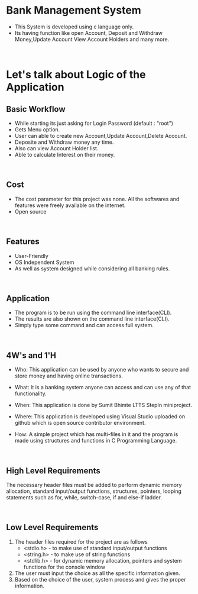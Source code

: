# Bank Management System

- This System is developed using c language only.
- Its having function like open Account, Deposit and Withdraw Money,Update Account View Account Holders and many more.

<br>

# Let's talk about Logic of the Application

## Basic Workflow

- While starting its just asking for Login Password (default : "root")
- Gets Menu option.
- User can able to create new Account,Update Account,Delete Account.
- Deposite and Withdraw money any time.
- Also can view Account Holder list.
- Able to calculate Interest on their money.

<br>

## Cost

- The cost parameter for this project was none. All the softwares and features were freely available on the internet.
- Open source

<br>

## Features

- User-Friendly
- OS Independent System
- As well as system designed while considering all banking rules.

<br>

## Application

- The program is to be run using the command line interface(CLI).
- The results are also shown on the command line interface(CLI).
- Simply type some command and can access full system.

<br>

## 4W's and 1'H

- Who:
  This application can be used by anyone who wants to secure and store money and having online transactions.

- What:
  It is a banking system anyone can access and can use any of that functionality.

- When:
  This application is done by Sumit Bhimte LTTS StepIn miniproject.

- Where:
  This application is developed using Visual Studio uploaded on github which is open source contributor environment.

- How:
  A simple project which has multi-files in it and the program is made using structures and functions in C Programming Language.

<br>

## High Level Requirements

The necessary header files must be added to perform dynamic memory allocation, standard input/output functions, structures, pointers, looping statements such as for, while, switch-case, if and else-if ladder.

<br>

## Low Level Requirements

1. The header files required for the project are as follows
   - <stdio.h> - to make use of standard input/output functions
   - <string.h> - to make use of string functions
   - <stdlib.h> - for dynamic memory allocation, pointers and system functions for the console window
2. The user must input the choice as all the specific information given.
3. Based on the choice of the user, system process and gives the proper information.

<br>
